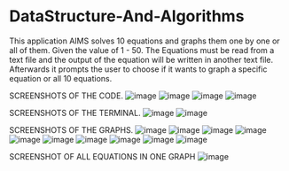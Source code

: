 # DataStructure-And-Algorithms
This application AIMS solves 10 equations and graphs them one by one or all of them. Given the value of 1 - 50.
The Equations must be read from a text file and the output of the equation will be written in another text file.
Afterwards it prompts the user to choose if it wants to graph a specific equation or all 10 equations.

SCREENSHOTS OF THE CODE.
![image](https://github.com/zmcybanez/DataStructure-And-Algorithms/assets/144806509/e2f207b1-464f-459e-a20b-3eadb1586286)
![image](https://github.com/zmcybanez/DataStructure-And-Algorithms/assets/144806509/8b1fbe6e-ab7d-4bc0-b614-9d214a252f8c)
![image](https://github.com/zmcybanez/DataStructure-And-Algorithms/assets/144806509/dabaaa27-ca97-4bde-ab50-6eeebd4333db)
![image](https://github.com/zmcybanez/DataStructure-And-Algorithms/assets/144806509/7fea8b41-fd85-4cae-9ac0-749f91b3f105)

SCREENSHOTS OF THE TERMINAL.
![image](https://github.com/zmcybanez/DataStructure-And-Algorithms/assets/144806509/09d6fac1-cdf2-4a7b-8d67-d3ae2bbf5a2f)
![image](https://github.com/zmcybanez/DataStructure-And-Algorithms/assets/144806509/69fe08f8-c6fb-4d51-aa17-8a4f179bca30)

SCREENSHOTS OF THE GRAPHS.
![image](https://github.com/zmcybanez/DataStructure-And-Algorithms/assets/144806509/7638a417-ed0a-4020-86af-962b7938523c)
![image](https://github.com/zmcybanez/DataStructure-And-Algorithms/assets/144806509/41dabbff-396b-4e5f-a5cb-2584be40c904)
![image](https://github.com/zmcybanez/DataStructure-And-Algorithms/assets/144806509/33912703-e41e-452b-bbe8-22878fe1a95c)
![image](https://github.com/zmcybanez/DataStructure-And-Algorithms/assets/144806509/80a28680-f96e-4395-b818-ae06afa86f75)
![image](https://github.com/zmcybanez/DataStructure-And-Algorithms/assets/144806509/948288c3-0763-4c6e-a48d-f9c514e23fd6)
![image](https://github.com/zmcybanez/DataStructure-And-Algorithms/assets/144806509/569f8d18-2a71-4e23-89ff-44e5b33ece5d)
![image](https://github.com/zmcybanez/DataStructure-And-Algorithms/assets/144806509/e28207d7-76c1-4a6a-b920-0d15997f7836)
![image](https://github.com/zmcybanez/DataStructure-And-Algorithms/assets/144806509/4630f760-0422-4c43-8fb7-13b30bffabff)
![image](https://github.com/zmcybanez/DataStructure-And-Algorithms/assets/144806509/c1ce5933-901d-43c3-ab08-9ada4fee2a17)
![image](https://github.com/zmcybanez/DataStructure-And-Algorithms/assets/144806509/6cd34cc3-be64-444d-b761-352d3436009b)

SCREENSHOT OF ALL EQUATIONS IN ONE GRAPH
![image](https://github.com/zmcybanez/DataStructure-And-Algorithms/assets/144806509/76745f14-6c1a-411c-b9fa-57592fc36e3b)










